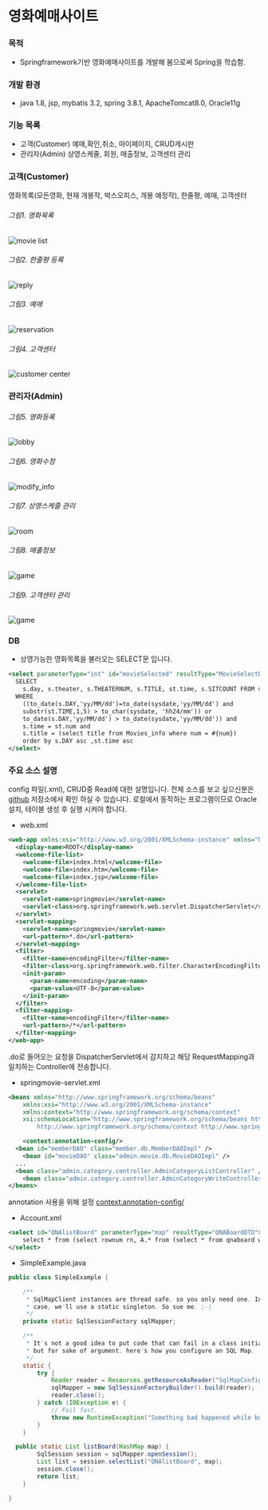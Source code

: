 영화예매사이트
============================

### 목적
* Springframework기반 영화예매사이트를 개발해 봄으로써 Spring을 학습함.

### 개발 환경
* java 1.8, jsp, mybatis 3.2, spring 3.8.1, ApacheTomcat8.0, Oracle11g

### 기능 목록
* 고객(Customer)
예매,확인,취소, 마이페이지, CRUD게시판
* 관리자(Admin)
상영스케줄, 회원, 매출정보, 고객센터 관리

### 고객(Customer)
영화목록(모든영화, 현재 개봉작, 박스오피스, 개봉 예정작), 한줄평, 예매, 고객센터

###### 그림1. 영화목록
![movie list](https://dl.dropbox.com/s/cuhb0ax6hcir7ry/movies_rank.png)

###### 그림2. 한줄평 등록
![reply](https://dl.dropbox.com/s/xm5mkffl2tcn5ow/movie_detail.png)

###### 그림3. 예매
![reservation](https://dl.dropbox.com/s/mrac540s9g6tffg/movie_seat.png)

###### 그림4. 고객센터
![customer center](https://dl.dropbox.com/s/mqk6hurt5r8tuj0/customer_center.png)

### 관리자(Admin)

###### 그림5. 영화등록
![lobby](https://dl.dropbox.com/s/8xhkgrf53chiyit/insert_movie.png)

###### 그림6. 영화수정
![modify_info](https://dl.dropbox.com/s/q2erjm7pc4hrouo/update_movie.png)

###### 그림7. 상영스케줄 관리
![room](https://dl.dropbox.com/s/sfp22jss5k1q7b4/schedule.png)

###### 그림8. 매출정보
![game](https://dl.dropbox.com/s/gdcyw7gn9ew23fp/sell_info.png)

###### 그림9. 고객센터 관리
![game](https://dl.dropbox.com/s/6fvzkxnosj2sc8y/customer_center_mng.png)

### DB
* 상영가능한 영화목록을 불러오는 SELECT문 입니다.
```xml
<select parameterType="int" id="movieSelected" resultType="MovieSelectDTO">
  SELECT
    s.day, s.theater, s.THEATERNUM, s.TITLE, st.time, s.SITCOUNT FROM schedule s, SCHEDULE_TIME st
  WHERE
    ((to_date(s.DAY,'yy/MM/dd')=to_date(sysdate,'yy/MM/dd') and
    substr(st.TIME,1,5) > to_char(sysdate, 'hh24/mm')) or
    to_date(s.DAY,'yy/MM/dd') > to_date(sysdate,'yy/MM/dd')) and
    s.time = st.num and
    s.title = (select title from Movies_info where num = #{num})
    order by s.DAY asc ,st.time asc
</select>
```

### 주요 소스 설명
config 파일(.xml), CRUD중 Read에 대한 설명입니다.
전체 소스를 보고 싶으신분은 [github](https://github.com/hhk2745/SpringProject_Movie-Ticketing-Site) 저장소에서 확인 하실 수 있습니다. 로컬에서 동작하는 프로그램이므로 Oracle 설치, 테이블 생성 후 실행 시켜야 합니다.

* web.xml
```xml
<web-app xmlns:xsi="http://www.w3.org/2001/XMLSchema-instance" xmlns="http://xmlns.jcp.org/xml/ns/javaee" xsi:schemaLocation="http://xmlns.jcp.org/xml/ns/javaee http://xmlns.jcp.org/xml/ns/javaee/web-app_3_1.xsd" id="WebApp_ID" version="3.1">
  <display-name>ROOT</display-name>
  <welcome-file-list>
    <welcome-file>index.html</welcome-file>
    <welcome-file>index.htm</welcome-file>
    <welcome-file>index.jsp</welcome-file>
  </welcome-file-list>
  <servlet>
    <servlet-name>springmovie</servlet-name>
    <servlet-class>org.springframework.web.servlet.DispatcherServlet</servlet-class>
  </servlet>
  <servlet-mapping>
    <servlet-name>springmovie</servlet-name>
    <url-pattern>*.do</url-pattern>
  </servlet-mapping>
  <filter>
    <filter-name>encodingFilter</filter-name>
    <filter-class>org.springframework.web.filter.CharacterEncodingFilter</filter-class>
    <init-param>
      <param-name>encoding</param-name>
      <param-value>UTF-8</param-value>
    </init-param>
  </filter>
  <filter-mapping>
    <filter-name>encodingFilter</filter-name>
    <url-pattern>/*</url-pattern>
  </filter-mapping>
</web-app>
```
.do로 들어오는 요청을 DispatcherServlet에서 감지하고 해당 RequestMapping과 일치하는 Controller에 전송합니다.

* springmovie-servlet.xml
```xml
<beans xmlns="http://www.springframework.org/schema/beans"
	xmlns:xsi="http://www.w3.org/2001/XMLSchema-instance"
	xmlns:context="http://www.springframework.org/schema/context"
	xsi:schemaLocation="http://www.springframework.org/schema/beans http://www.springframework.org/schema/beans/spring-beans.xsd
		http://www.springframework.org/schema/context http://www.springframework.org/schema/context/spring-context-3.1.xsd">

	<context:annotation-config/>
  <bean id="memberDAO" class="member.db.MemberDAOImpl" />
	<bean id="movieDAO" class="admin.movie.db.MovieDAOImpl" />
  ...
  <bean class="admin.category.controller.AdminCategoryListController" />
	<bean class="admin.category.controller.AdminCategoryWriteController" />
</beans>
```
annotation 사용을 위해 설정 <context:annotation-config/>


* Account.xml
```xml
<select id="QNAlistBoard" parameterType="map" resultType="QNABoardDTO">
	select * from (select rownum rn, A.* from (select * from qnaboard where id = #{id} or recipient = #{id} order by re_step asc)A) where rn between #{startRow} and #{endRow}
</select>
```

* SimpleExample.java
``` java
public class SimpleExample {

	/**
	 * SqlMapClient instances are thread safe, so you only need one. In this
	 * case, we'll use a static singleton. So sue me. ;-)
	 */
	private static SqlSessionFactory sqlMapper;

	/**
	 * It's not a good idea to put code that can fail in a class initializer,
	 * but for sake of argument, here's how you configure an SQL Map.
	 */
	static {
		try {
			Reader reader = Resources.getResourceAsReader("SqlMapConfig.xml");
			sqlMapper = new SqlSessionFactoryBuilder().build(reader);
			reader.close();
		} catch (IOException e) {
			// Fail fast.
			throw new RuntimeException("Something bad happened while building the SqlMapClient instance." + e, e);
		}
	}

  public static List listBoard(HashMap map) {
		SqlSession session = sqlMapper.openSession();
		List list = session.selectList("QNAlistBoard", map);
		session.close();
		return list;
	}

}

